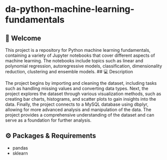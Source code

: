 # da-python-machine-learning-fundamentals


## :wave: Welcome

This project is a repository for Python machine learning fundamentals, containing a variety of Jupyter notebooks that cover different aspects of machine learning. The notebooks include topics such as linear and polynomial regression, autoregressive models, classification, dimensionality reduction, clustering and ensemble models. ## 💻 Description

The project begins by importing and cleaning the dataset, including tasks such as handling missing values and converting data types. Next, the project explores the dataset through various visualization methods, such as creating bar charts, histograms, and scatter plots to gain insights into the data. Finally, the project connects to a MySQL database using dbplyr, allowing for more advanced analysis and manipulation of the data. The project provides a comprehensive understanding of the dataset and can serve as a foundation for further analysis.

## :gear: Packages & Requirements

- pandas
- sklearn

